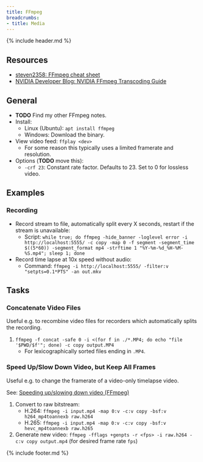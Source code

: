```yaml
---
title: FFmpeg
breadcrumbs:
- title: Media
---
```

{% include header.md %}

## Resources

- [steven2358: FFmpeg cheat sheet](https://gist.github.com/steven2358/ba153c642fe2bb1e47485962df07c730)
- [NVIDIA Developer Blog: NVIDIA FFmpeg Transcoding Guide](https://developer.nvidia.com/blog/nvidia-ffmpeg-transcoding-guide/)

## General

- **TODO** Find my other FFmpeg notes.
- Install:
    - Linux (Ubuntu): `apt install ffmpeg`
    - Windows: Download the binary.
- View video feed: `ffplay <dev>`
    - For some reason this typically uses a limited framerate and resolution.
- Options (**TODO** move this):
    - `-crf 23`: Constant rate factor. Defaults to 23. Set to 0 for lossless video.

## Examples

### Recording

- Record stream to file, automatically split every X seconds, restart if the stream is unavailable:
    - Script: `while true; do ffmpeg -hide_banner -loglevel error -i http://localhost:5555/ -c copy -map 0 -f segment -segment_time $((5*60)) -segment_format mp4 -strftime 1 "%Y-%m-%d_%H-%M-%S.mp4"; sleep 1; done`
- Record time lapse at 10x speed without audio:
    - Command: `ffmpeg -i http://localhost:5555/ -filter:v "setpts=0.1*PTS" -an out.mkv`

## Tasks

### Concatenate Video Files

Useful e.g. to recombine video files for recorders which automatically splits the recording.

1. `ffmpeg -f concat -safe 0 -i <(for f in ./*.MP4; do echo "file '$PWD/$f'"; done) -c copy output.MP4`
    - For lexicographically sorted files ending in `.MP4`.

### Speed Up/Slow Down Video, but Keep All Frames

Useful e.g. to change the framerate of a video-only timelapse video.

See: [Speeding up/slowing down video (FFmpeg)](https://trac.ffmpeg.org/wiki/How%20to%20speed%20up%20/%20slow%20down%20a%20video)

1. Convert to raw bitstream:
    - H.264: `ffmpeg -i input.mp4 -map 0:v -c:v copy -bsf:v h264_mp4toannexb raw.h264`
    - H.265: `ffmpeg -i input.mp4 -map 0:v -c:v copy -bsf:v hevc_mp4toannexb raw.h265`
1. Generate new video: `ffmpeg -fflags +genpts -r <fps> -i raw.h264 -c:v copy output.mp4` (for desired frame rate `fps`)

{% include footer.md %}
